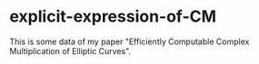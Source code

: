 # explicit-expression-of-CM
This is some data of my paper "Efficiently Computable Complex Multiplication of Elliptic Curves".
